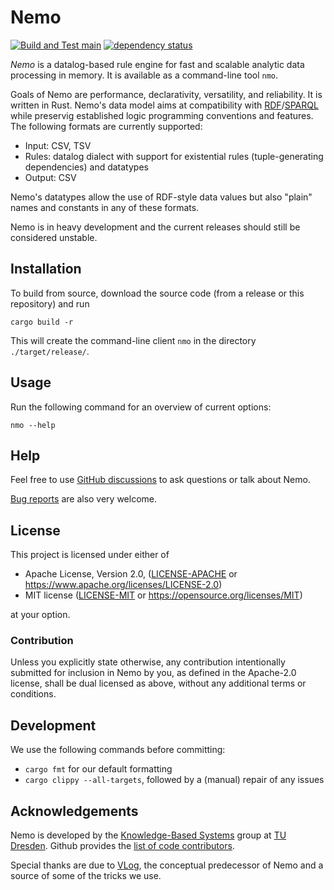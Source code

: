# Nemo

[![Build and Test main](https://img.shields.io/github/actions/workflow/status/knowsys/nemo/build.yml?branch=main&label=build)](https://github.com/knowsys/nemo/actions/workflows/build.yml)
[![dependency status](https://deps.rs/repo/github/knowsys/nemo/status.svg)](https://deps.rs/repo/github/knowsys/nemo)

*Nemo* is a datalog-based rule engine for fast and scalable analytic data processing in memory. It is available as a command-line tool ```nmo```.

Goals of Nemo are performance, declarativity, versatility, and reliability. It is written in Rust. Nemo's data model aims at compatibility with [RDF](https://www.w3.org/TR/rdf11-concepts/)/[SPARQL](https://www.w3.org/TR/sparql11-overview/) while preservig established logic programming conventions and features. The following formats are currently supported:
- Input: CSV, TSV
- Rules: datalog dialect with support for existential rules (tuple-generating dependencies) and datatypes
- Output: CSV

Nemo's datatypes allow the use of RDF-style data values but also "plain" names and constants in any of these formats.

Nemo is in heavy development and the current releases should still be considered unstable. 

## Installation

To build from source, download the source code (from a release or this repository) and run

 `cargo build -r`
 
This will create the command-line client `nmo` in the directory `./target/release/`.

## Usage

Run the following command for an overview of current options:

`nmo --help`

## Help

Feel free to use [GitHub discussions](https://github.com/knowsys/nemo/discussions) to ask questions or talk about Nemo.

[Bug reports](https://github.com/knowsys/nemo/issues) are also very welcome.

## License

This project is licensed under either of

- Apache License, Version 2.0, ([LICENSE-APACHE](LICENSE-APACHE) or
  https://www.apache.org/licenses/LICENSE-2.0)
- MIT license ([LICENSE-MIT](LICENSE-MIT) or
  https://opensource.org/licenses/MIT)

at your option.

### Contribution

Unless you explicitly state otherwise, any contribution intentionally submitted for inclusion in Nemo by you, as defined in the Apache-2.0 license, shall be dual licensed as above, without any additional terms or conditions.

## Development

We use the following commands before committing:
- `cargo fmt` for our default formatting 
- `cargo clippy --all-targets`, followed by a (manual) repair of any issues

## Acknowledgements

Nemo is developed by the [Knowledge-Based Systems](https://kbs.inf.tu-dresden.de/) group at [TU Dresden](https://tu-dresden.de). Github provides the [list of code contributors](https://github.com/knowsys/nemo/graphs/contributors).

Special thanks are due to [VLog](https://github.com/karmaresearch/vlog), the conceptual predecessor of Nemo and a source of some of the tricks we use.
